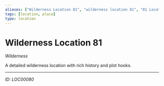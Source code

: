 ```yaml
---
aliases: ["Wilderness Location 81", "wilderness location 81", "81 Location Wilderness"]
tags: [location, place]
type: location
---
```


# Wilderness Location 81

*Wilderness*

A detailed wilderness location with rich history and plot hooks.

---
*ID: LOC00080*